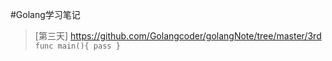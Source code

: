#Golang学习笔记
>[第三天] https://github.com/Golangcoder/golangNote/tree/master/3rd
`func main(){
  pass
  }`
  
